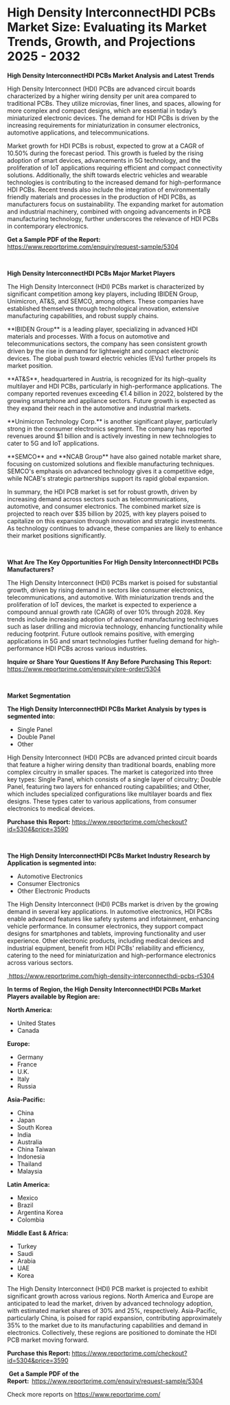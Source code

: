 <p><h1>High Density InterconnectHDI PCBs Market Size: Evaluating its Market Trends, Growth, and Projections 2025 - 2032</h1></p><p><strong>High Density InterconnectHDI PCBs Market Analysis and Latest Trends</strong></p>
<p><p>High Density Interconnect (HDI) PCBs are advanced circuit boards characterized by a higher wiring density per unit area compared to traditional PCBs. They utilize microvias, finer lines, and spaces, allowing for more complex and compact designs, which are essential in today’s miniaturized electronic devices. The demand for HDI PCBs is driven by the increasing requirements for miniaturization in consumer electronics, automotive applications, and telecommunications.</p><p>Market growth for HDI PCBs is robust, expected to grow at a CAGR of 10.50% during the forecast period. This growth is fueled by the rising adoption of smart devices, advancements in 5G technology, and the proliferation of IoT applications requiring efficient and compact connectivity solutions. Additionally, the shift towards electric vehicles and wearable technologies is contributing to the increased demand for high-performance HDI PCBs. Recent trends also include the integration of environmentally friendly materials and processes in the production of HDI PCBs, as manufacturers focus on sustainability. The expanding market for automation and industrial machinery, combined with ongoing advancements in PCB manufacturing technology, further underscores the relevance of HDI PCBs in contemporary electronics.</p></p>
<p><strong>Get a Sample PDF of the Report:&nbsp;</strong> <a href="https://www.reportprime.com/enquiry/request-sample/5304?utm_campaign=2810&utm_medium=2&utm_source=Github&utm_content=ia&utm_term=19032025&utm_id=high-density-interconnecthdi-pcbs">https://www.reportprime.com/enquiry/request-sample/5304</a></p>
<p>&nbsp;</p>
<p><strong>High Density InterconnectHDI PCBs Major Market Players</strong></p>
<p><p>The High Density Interconnect (HDI) PCBs market is characterized by significant competition among key players, including IBIDEN Group, Unimicron, AT&S, and SEMCO, among others. These companies have established themselves through technological innovation, extensive manufacturing capabilities, and robust supply chains.</p><p>**IBIDEN Group** is a leading player, specializing in advanced HDI materials and processes. With a focus on automotive and telecommunications sectors, the company has seen consistent growth driven by the rise in demand for lightweight and compact electronic devices. The global push toward electric vehicles (EVs) further propels its market position.</p><p>**AT&S**, headquartered in Austria, is recognized for its high-quality multilayer and HDI PCBs, particularly in high-performance applications. The company reported revenues exceeding €1.4 billion in 2022, bolstered by the growing smartphone and appliance sectors. Future growth is expected as they expand their reach in the automotive and industrial markets.</p><p>**Unimicron Technology Corp.** is another significant player, particularly strong in the consumer electronics segment. The company has reported revenues around $1 billion and is actively investing in new technologies to cater to 5G and IoT applications.</p><p>**SEMCO** and **NCAB Group** have also gained notable market share, focusing on customized solutions and flexible manufacturing techniques. SEMCO's emphasis on advanced technology gives it a competitive edge, while NCAB's strategic partnerships support its rapid global expansion.</p><p>In summary, the HDI PCB market is set for robust growth, driven by increasing demand across sectors such as telecommunications, automotive, and consumer electronics. The combined market size is projected to reach over $35 billion by 2025, with key players poised to capitalize on this expansion through innovation and strategic investments. As technology continues to advance, these companies are likely to enhance their market positions significantly.</p></p>
<p>&nbsp;</p>
<p><strong>What Are The Key Opportunities For High Density InterconnectHDI PCBs Manufacturers?</strong></p>
<p><p>The High Density Interconnect (HDI) PCBs market is poised for substantial growth, driven by rising demand in sectors like consumer electronics, telecommunications, and automotive. With miniaturization trends and the proliferation of IoT devices, the market is expected to experience a compound annual growth rate (CAGR) of over 10% through 2028. Key trends include increasing adoption of advanced manufacturing techniques such as laser drilling and microvia technology, enhancing functionality while reducing footprint. Future outlook remains positive, with emerging applications in 5G and smart technologies further fueling demand for high-performance HDI PCBs across various industries.</p></p>
<p><strong>Inquire or Share Your Questions If Any Before Purchasing This Report:</strong> <a href="https://www.reportprime.com/enquiry/pre-order/5304?utm_campaign=2810&utm_medium=2&utm_source=Github&utm_content=ia&utm_term=19032025&utm_id=high-density-interconnecthdi-pcbs">https://www.reportprime.com/enquiry/pre-order/5304</a></p>
<p>&nbsp;</p>
<p><strong>Market Segmentation</strong></p>
<p><strong>The High Density InterconnectHDI PCBs Market Analysis by types is segmented into:</strong></p>
<p><ul><li>Single Panel</li><li>Double Panel</li><li>Other</li></ul></p>
<p><p>High Density Interconnect (HDI) PCBs are advanced printed circuit boards that feature a higher wiring density than traditional boards, enabling more complex circuitry in smaller spaces. The market is categorized into three key types: Single Panel, which consists of a single layer of circuitry; Double Panel, featuring two layers for enhanced routing capabilities; and Other, which includes specialized configurations like multilayer boards and flex designs. These types cater to various applications, from consumer electronics to medical devices.</p></p>
<p><strong>Purchase this Report:&nbsp;</strong><a href="https://www.reportprime.com/checkout?id=5304&price=3590&utm_campaign=2810&utm_medium=2&utm_source=Github&utm_content=ia&utm_term=19032025&utm_id=high-density-interconnecthdi-pcbs">https://www.reportprime.com/checkout?id=5304&price=3590</a></p>
<p>&nbsp;</p>
<p><strong>The High Density InterconnectHDI PCBs Market Industry Research by Application is segmented into:</strong></p>
<p><ul><li>Automotive Electronics</li><li>Consumer Electronics</li><li>Other Electronic Products</li></ul></p>
<p><p>The High Density Interconnect (HDI) PCBs market is driven by the growing demand in several key applications. In automotive electronics, HDI PCBs enable advanced features like safety systems and infotainment, enhancing vehicle performance. In consumer electronics, they support compact designs for smartphones and tablets, improving functionality and user experience. Other electronic products, including medical devices and industrial equipment, benefit from HDI PCBs' reliability and efficiency, catering to the need for miniaturization and high-performance electronics across various sectors.</p></p>
<p><a href="https://www.reportprime.com/high-density-interconnecthdi-pcbs-r5304?utm_campaign=2810&utm_medium=2&utm_source=Github&utm_content=ia&utm_term=19032025&utm_id=high-density-interconnecthdi-pcbs">&nbsp;https://www.reportprime.com/high-density-interconnecthdi-pcbs-r5304</a></p>
<p><strong>In terms of Region, the High Density InterconnectHDI PCBs Market Players available by Region are:</strong></p>
<p>
    <p> <strong> North America: </strong>
        <ul>
            <li>United States</li>
            <li>Canada</li>
        </ul>
        </p> 
    <p> <strong> Europe: </strong>
        <ul>
            <li>Germany</li>
            <li>France</li>
            <li>U.K.</li>
            <li>Italy</li>
            <li>Russia</li>
        </ul>
        </p> 
    <p> <strong> Asia-Pacific: </strong>
        <ul>
            <li>China</li>
            <li>Japan</li>
            <li>South Korea</li>
            <li>India</li>
            <li>Australia</li>
            <li>China Taiwan</li>
            <li>Indonesia</li>
            <li>Thailand</li>
            <li>Malaysia</li>
        </ul>
        </p> 
    <p> <strong> Latin America: </strong>
        <ul>
            <li>Mexico</li>
            <li>Brazil</li>
            <li>Argentina Korea</li>
            <li>Colombia</li>
        </ul>
        </p> 
    <p> <strong> Middle East & Africa: </strong>
        <ul>
            <li>Turkey</li>
            <li>Saudi</li>
            <li>Arabia</li>
            <li>UAE</li>
            <li>Korea</li>
        </ul>
    </p>
    </p>
<p><p>The High Density Interconnect (HDI) PCB market is projected to exhibit significant growth across various regions. North America and Europe are anticipated to lead the market, driven by advanced technology adoption, with estimated market shares of 30% and 25%, respectively. Asia-Pacific, particularly China, is poised for rapid expansion, contributing approximately 35% to the market due to its manufacturing capabilities and demand in electronics. Collectively, these regions are positioned to dominate the HDI PCB market moving forward.</p></p>
<p><strong>Purchase this Report: </strong><a href="https://www.reportprime.com/checkout?id=5304&price=3590&utm_campaign=2810&utm_medium=2&utm_source=Github&utm_content=ia&utm_term=19032025&utm_id=high-density-interconnecthdi-pcbs">https://www.reportprime.com/checkout?id=5304&price=3590</a></p>
<p>&nbsp;<strong>Get a Sample PDF of the Report:&nbsp;&nbsp;</strong><a href="https://www.reportprime.com/enquiry/request-sample/5304?utm_campaign=2810&utm_medium=2&utm_source=Github&utm_content=ia&utm_term=19032025&utm_id=high-density-interconnecthdi-pcbs">https://www.reportprime.com/enquiry/request-sample/5304</a></p>
<p><strong></strong></p>
<p>Check more reports on <a href="https://www.reportprime.com/?utm_campaign=2810&utm_medium=2&utm_source=Github&utm_content=ia&utm_term=19032025&utm_id=high-density-interconnecthdi-pcbs">https://www.reportprime.com/</a></p>
